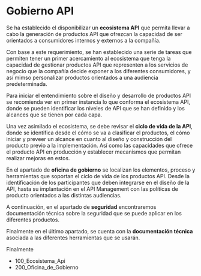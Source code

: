 # Gobierno API

Se ha establecido el disponibilizar un **ecosistema API** que permita llevar a cabo la generación de productos API que ofrezcan la capacidad de ser orientados a consumidores internos y externos a la compañía. 

Con base a este requerimiento, se han establecido una serie de tareas que permiten tener un primer acercamiento al ecosistema que tenga la capacidad de gestionar productos API que representen a los servicios de negocio que la compañía decide exponer a los diferentes consumidores, y así mimso personalizar productos orientados a una audiencia predeterminada.

Para iniciar el entendimiento sobre el diseño y desarrollo de productos API se recomienda ver en primer instancia lo que conforma el ecosistema API, donde se pueden identificar los niveles de API que se han definido y los alcances que se tienen por cada capa.

Una vez asimilado el ecosistema, se debe revisar el **ciclo de vida de la API**, donde se identifica desde el cómo se va a clasificar el productos, el cómo iniciar y preveer un alcance en cuanto al diseño y construcción del producto previo a la implementación. Así como las capacidades que ofrece el producto API en producción y establecer mecanismos que permitan realizar mejoras en estos.

En el apartado de **oficina de gobierno** se localizan los elementos, proceso y herramientas que soportan el ciclo de vida de los productos API. Desde la identificación de los participantes que deben integrarse en el diseño de la API, hasta su implantación en el API Management con las políticas de producto orientados a las distintas audiencias.

A continuación, en el apartado de **seguridad** encontraremos documentación técnica sobre la seguridad que se puede aplicar en los diferentes productos.

Finalmente en el último apartado, se cuenta con la **documentación técnica** asociada a las diferentes herramientas que se usarán.

Finalmente
- 100_Ecosistema_Api 
- 200_Oficina_de_Gobierno

